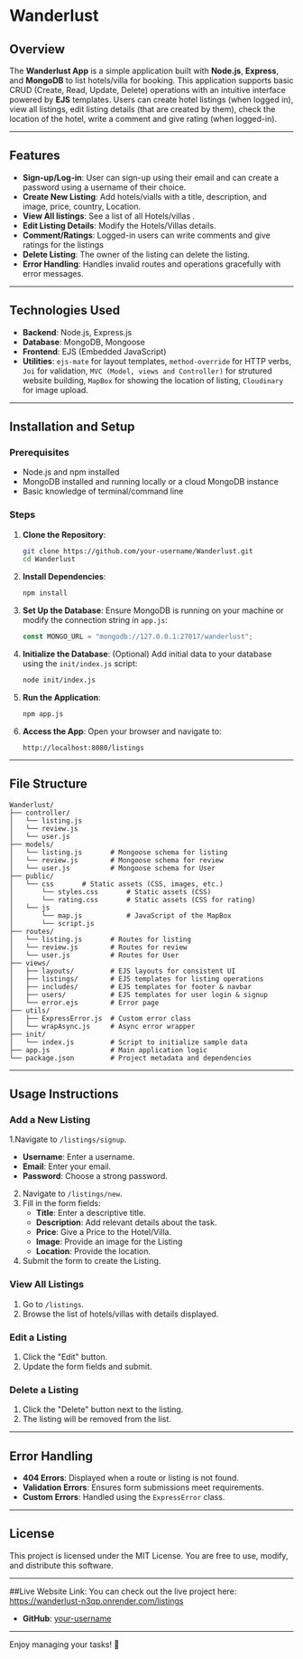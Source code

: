 # Wanderlust

## Overview
The **Wanderlust App** is a simple application built with **Node.js**, **Express**, and **MongoDB** to list hotels/villa for booking. This application supports basic CRUD (Create, Read, Update, Delete) operations with an intuitive interface powered by **EJS** templates. Users can create hotel listings (when logged in), view all listings, edit listing details (that are created by them), check the location of the hotel, write a comment and give rating (when logged-in).

---

## Features
- **Sign-up/Log-in**: User can sign-up using their email and can create a password using a username of their choice.
- **Create New Listing**: Add hotels/vialls with a title, description, and image, price, country, Location.
- **View All listings**: See a list of all Hotels/villas .
- **Edit Listing Details**: Modify the Hotels/Villas details.
- **Comment/Ratings**: Logged-in users can write comments and give ratings for the listings
- **Delete Listing**: The owner of the listing can delete the listing.
- **Error Handling**: Handles invalid routes and operations gracefully with error messages.

---

## Technologies Used
- **Backend**: Node.js, Express.js
- **Database**: MongoDB, Mongoose
- **Frontend**: EJS (Embedded JavaScript)
- **Utilities**: `ejs-mate` for layout templates, `method-override` for HTTP verbs, `Joi` for validation, `MVC (Model, views and Controller)` for strutured website building, `MapBox` for showing the location of listing, `Cloudinary` for image upload.

---

## Installation and Setup

### Prerequisites
- Node.js and npm installed
- MongoDB installed and running locally or a cloud MongoDB instance
- Basic knowledge of terminal/command line

### Steps
1. **Clone the Repository**:
    ```bash
    git clone https://github.com/your-username/Wanderlust.git
    cd Wanderlust
    ```

2. **Install Dependencies**:
    ```bash
    npm install
    ```

3. **Set Up the Database**:
   Ensure MongoDB is running on your machine or modify the connection string in `app.js`:
   ```javascript
   const MONGO_URL = "mongodb://127.0.0.1:27017/wanderlust";
   ```

4. **Initialize the Database**:
    (Optional) Add initial data to your database using the `init/index.js` script:
    ```bash
    node init/index.js
    ```

5. **Run the Application**:
    ```bash
    npm app.js
    ```

6. **Access the App**:
   Open your browser and navigate to:
   ```
   http://localhost:8080/listings
   ```

---

## File Structure
```
Wanderlust/
├── controller/
│   └── listing.js
│   └── review.js
│   └── user.js
├── models/
│   └── listing.js       # Mongoose schema for listing
│   └── review.js        # Mongoose schema for review
│   └── user.js          # Mongoose schema for User
├── public/
│   └── css       # Static assets (CSS, images, etc.)
│       └── styles.css       # Static assets (CSS)
│       └── rating.css       # Static assets (CSS for rating)
│   └── js
│       └── map.js           # JavaScript of the MapBox
│       └── script.js
├── routes/
│   └── listing.js       # Routes for listing
│   └── review.js        # Routes for review
│   └── user.js          # Routes for User
├── views/
│   ├── layouts/         # EJS layouts for consistent UI
│   ├── listings/        # EJS templates for listing operations
│   ├── includes/        # EJS templates for footer & navbar
│   ├── users/           # EJS templates for user login & signup
│   └── error.ejs        # Error page
├── utils/
│   ├── ExpressError.js  # Custom error class
│   └── wrapAsync.js     # Async error wrapper
├── init/
│   └── index.js         # Script to initialize sample data
├── app.js               # Main application logic
└── package.json         # Project metadata and dependencies
```

---

## Usage Instructions
### Add a New Listing
1.Navigate to `/listings/signup`.
  - **Username**: Enter a username.
  - **Email**: Enter your email.
  - **Password**: Choose a strong password.
2. Navigate to `/listings/new`.
3. Fill in the form fields:
   - **Title**: Enter a descriptive title.
   - **Description**: Add relevant details about the task.
   - **Price**: Give a Price to the Hotel/Villa.
   - **Image**: Provide an image for the Listing
   - **Location**: Provide the location. 
4. Submit the form to create the Listing.

### View All Listings
1. Go to `/listings`.
2. Browse the list of hotels/villas with details displayed.

### Edit a Listing
1. Click the "Edit" button.
2. Update the form fields and submit.

### Delete a Listing
1. Click the "Delete" button next to the listing.
2. The listing will be removed from the list.

---

## Error Handling
- **404 Errors**: Displayed when a route or listing is not found.
- **Validation Errors**: Ensures form submissions meet requirements.
- **Custom Errors**: Handled using the `ExpressError` class.

---

## License
This project is licensed under the MIT License. You are free to use, modify, and distribute this software.

---

##Live Website Link:
You can check out the live project here: https://wanderlust-n3qp.onrender.com/listings

- **GitHub**: [your-username](https://github.com/your-username)

--- 

Enjoy managing your tasks! 🚀
